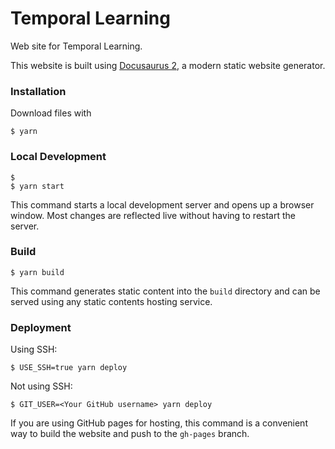 # Temporal Learning

Web site for Temporal Learning.

This website is built using [Docusaurus 2](https://docusaurus.io/), a modern static website generator.

### Installation

Download files with

```
$ yarn
```

### Local Development

```
$ 
$ yarn start
```

This command starts a local development server and opens up a browser window. Most changes are reflected live without having to restart the server.

### Build

```
$ yarn build
```

This command generates static content into the `build` directory and can be served using any static contents hosting service.

### Deployment

Using SSH:

```
$ USE_SSH=true yarn deploy
```

Not using SSH:

```
$ GIT_USER=<Your GitHub username> yarn deploy
```

If you are using GitHub pages for hosting, this command is a convenient way to build the website and push to the `gh-pages` branch.
